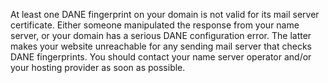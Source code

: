 At least one DANE fingerprint on your domain is not valid for its mail server certificate. Either someone manipulated the response from your name server, or your domain has a serious DANE configuration error. The latter makes your website unreachable for any sending mail server that checks DANE fingerprints. You should contact your name server operator and/or your hosting provider as soon as possible.
